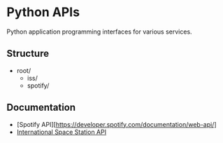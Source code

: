 # Python APIs

Python application programming interfaces for various services.

## Structure
- root/
  - iss/
  - spotify/

## Documentation
- [Spotify API][https://developer.spotify.com/documentation/web-api/]
- [International Space Station API](http://open-notify.org)